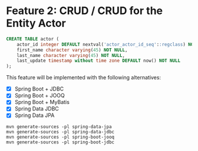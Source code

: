 # Feature 2: CRUD / CRUD for the Entity Actor

```sql
CREATE TABLE actor (
    actor_id integer DEFAULT nextval('actor_actor_id_seq'::regclass) NOT NULL,
    first_name character varying(45) NOT NULL,
    last_name character varying(45) NOT NULL,
    last_update timestamp without time zone DEFAULT now() NOT NULL
);
```

This feature will be implemented with the following alternatives:

- [x] Spring Boot + JDBC
- [x] Spring Boot + JOOQ
- [x] Spring Boot + MyBatis
- [x] Spring Data JDBC
- [x] Spring Data JPA

```
mvn generate-sources -pl spring-data-jpa
mvn generate-sources -pl spring-data-jdbc
mvn generate-sources -pl spring-boot-jooq
mvn generate-sources -pl spring-boot-jdbc
```
